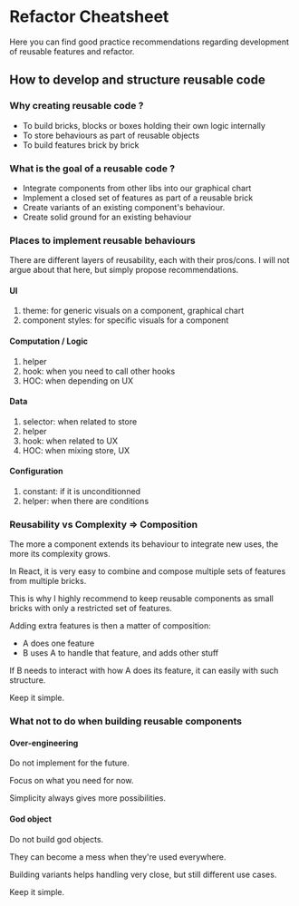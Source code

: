 # Refactor Cheatsheet

Here you can find good practice recommendations regarding development of reusable features and refactor.

## How to develop and structure reusable code

### Why creating reusable code ?

- To build bricks, blocks or boxes holding their own logic internally
- To store behaviours as part of reusable objects
- To build features brick by brick

### What is the goal of a reusable code ?

- Integrate components from other libs into our graphical chart
- Implement a closed set of features as part of a reusable brick
- Create variants of an existing component's behaviour.
- Create solid ground for an existing behaviour

### Places to implement reusable behaviours

There are different layers of reusability, each with their pros/cons. I will not argue about that here, but simply propose recommendations.

#### UI

1. theme: for generic visuals on a component, graphical chart
2. component styles: for specific visuals for a component

#### Computation / Logic

1. helper
2. hook: when you need to call other hooks
3. HOC: when depending on UX

#### Data

1. selector: when related to store
2. helper
3. hook: when related to UX
4. HOC: when mixing store, UX

#### Configuration

1. constant: if it is unconditionned
2. helper: when there are conditions

### Reusability vs Complexity => Composition

The more a component extends its behaviour to integrate new uses, the more its complexity grows.

In React, it is very easy to combine and compose multiple sets of features from multiple bricks.

This is why I highly recommend to keep reusable components as small bricks with only a restricted set of features.

Adding extra features is then a matter of composition:
- A does one feature
- B uses A to handle that feature, and adds other stuff

If B needs to interact with how A does its feature, it can easily with such structure.

Keep it simple.

### What not to do when building reusable components

#### Over-engineering 

Do not implement for the future.

Focus on what you need for now. 

Simplicity always gives more possibilities.

#### God object

Do not build god objects.

They can become a mess when they're used everywhere.

Building variants helps handling very close, but still different use cases.

Keep it simple.